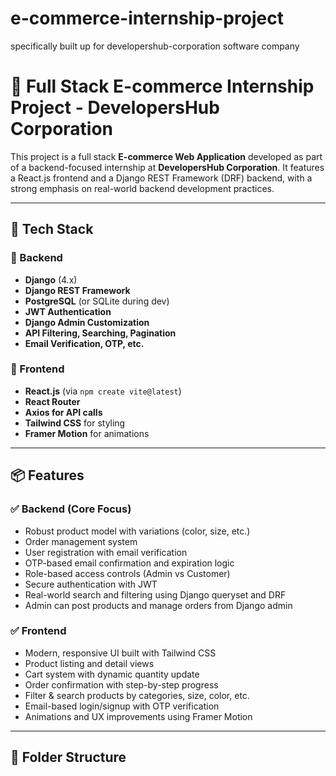 # e-commerce-internship-project
specifically built up for developershub-corporation software company
# 🛒 Full Stack E-commerce Internship Project - DevelopersHub Corporation

This project is a full stack **E-commerce Web Application** developed as part of a backend-focused internship at **DevelopersHub Corporation**. It features a React.js frontend and a Django REST Framework (DRF) backend, with a strong emphasis on real-world backend development practices.

---

## 🚀 Tech Stack

### 🔧 Backend
- **Django** (4.x)
- **Django REST Framework**
- **PostgreSQL** (or SQLite during dev)
- **JWT Authentication**
- **Django Admin Customization**
- **API Filtering, Searching, Pagination**
- **Email Verification, OTP, etc.**

### 🎨 Frontend
- **React.js** (via `npm create vite@latest`)
- **React Router**
- **Axios for API calls**
- **Tailwind CSS** for styling
- **Framer Motion** for animations

---

## 📦 Features

### ✅ Backend (Core Focus)
- Robust product model with variations (color, size, etc.)
- Order management system
- User registration with email verification
- OTP-based email confirmation and expiration logic
- Role-based access controls (Admin vs Customer)
- Secure authentication with JWT
- Real-world search and filtering using Django queryset and DRF
- Admin can post products and manage orders from Django admin

### ✅ Frontend
- Modern, responsive UI built with Tailwind CSS
- Product listing and detail views
- Cart system with dynamic quantity update
- Order confirmation with step-by-step progress
- Filter & search products by categories, size, color, etc.
- Email-based login/signup with OTP verification
- Animations and UX improvements using Framer Motion

---

## 📁 Folder Structure

